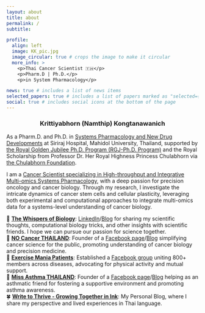 ```yaml
---
layout: about
title: about
permalink: /
subtitle:

profile:
  align: left
  image: KK_pic.jpg
  image_circular: true # crops the image to make it circular
  more_info: >
    <p>Thai Cancer Scientist 🇹🇭</p>
    <p>Pharm.D | Ph.D.</p>
    <p>in System Pharmacology</p>

news: true # includes a list of news items
selected_papers: true # includes a list of papers marked as "selected={true}"
social: true # includes social icons at the bottom of the page
---
```

<center><h3>Krittiyabhorn (Namthip) Kongtanawanich</h3></center>

As a Pharm.D. and Ph.D. in [Systems Pharmacology and New Drug Developments](https://www.sisyspharm.org/) at Siriraj Hospital, Mahidol University, Thailand, supported by [the Royal Golden Jubilee Ph.D. Program (RGJ-Ph.D. Program)](https://rgj.trf.or.th/main/en/) and the Royal Scholarship from Professor Dr. Her Royal Highness Princess Chulabhorn via [the Chulabhorn Foundation](https://www.cri.or.th/chulabhorn-foundation-en/). 

I am a [Cancer Scientist specializing in High-throughput and Integrative Multi-omics Systems Pharmacology](https://kuchikinamthip.github.io/cv/), with a deep passion for precision oncology and cancer biology. Through my research, I investigate the intricate dynamics of cancer stem cells and cellular plasticity, leveraging both experimental and computational approaches to integrate multi-omics data for a systems-level understanding of cancer biology.
  
  🧬 [**The Whispers of Biology**](https://kuchikinamthip.github.io/projects/WhispersBiology/): [LinkedIn](https://www.linkedin.com/in/kuchikinamthip/)/[Blog](https://thewhispersofbiology.blogspot.com/) for sharing my scientific thoughts, computational biology tricks, and other insights with scientific friends. I hope we can pursue our passion for science together. \
  🦀 [**NO Cancer THAILAND**](https://kuchikinamthip.github.io/projects/NoCancer/): Founder of a [Facebook page](https://www.facebook.com/nocancerTH/)/[Blog](https://nocancerth.blogspot.com/) simplifying cancer science for the public, promoting understanding of cancer biology and precision medicine. \
  🏀 [**Exercise Mania Patients**](https://www.facebook.com/share/g/8duUkQvoX8EXRZV6/): Established a [Facebook group](https://www.facebook.com/share/g/8duUkQvoX8EXRZV6/) uniting 800+ members across diseases, advocating for physical activity and mutual support. \
  💋 [**Miss Asthma THAILAND**](https://kuchikinamthip.github.io/projects/MissAsthma/): Founder of a [Facebook page](https://www.facebook.com/profile.php?id=61554265143399)/[Blog](https://missasthmath.blogspot.com/) helping as an asthmatic friend for fostering a supportive environment and promoting asthma awareness. \
  🍀 [**Write to Thrive - Growing Together in Ink**](https://kuchikinamthip.github.io/projects/Write2Thrive/): My Personal Blog, where I share my perspective and lived experiences in Thai language. 